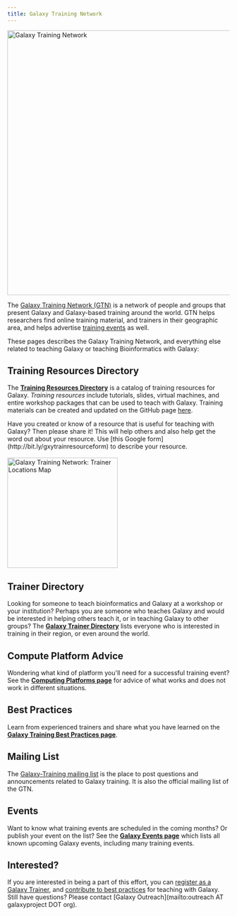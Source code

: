 ```yaml
---
title: Galaxy Training Network
---
```

<img src="/src/images/galaxy-logos/GTNLogoTrans1000.png" class="img-fluid" alt="Galaxy Training Network" width="600" />

The [Galaxy Training Network (GTN)](/src/teach/gtn/index.md) is a network of people and groups that present Galaxy and Galaxy-based training around the world.  GTN helps researchers find online training material, and trainers in their geographic area, and helps advertise [training events](/src/events/index.md) as well.

These pages describes the Galaxy Training Network, and everything else related to teaching Galaxy or teaching Bioinformatics with Galaxy:

## Training Resources Directory

The **[Training Resources Directory](https://training.galaxyproject.org/)** is a catalog of training resources for Galaxy.  *Training resources* include tutorials, slides, virtual machines, and entire workshop packages that can be used to teach with Galaxy. Training materials can be created and updated on the GitHub page [here](https://github.com/galaxyproject/training-material).

<div class="alert alert-success" role="alert">Have you created or know of a resource that is useful for teaching with Galaxy? Then please share it! This will help others and also help get the word out about your resource. Use [this Google form](http://bit.ly/gxytrainresourceform) to describe your resource.
</div>


<div class='right'><br /><a href='http://bit.ly/gxytrnmap'><img src="/src/teach/GalaxyTrainingMapThumb.png" alt="Galaxy Training Network: Trainer Locations Map" width="250" /></a> </div>

## Trainer Directory

Looking for someone to teach bioinformatics and Galaxy at a workshop or your institution?  Perhaps you are someone who teaches Galaxy and would be interested in helping others teach it, or in teaching Galaxy to other groups?  The **[Galaxy Trainer Directory](/src/teach/trainers/index.md)** lists everyone who is interested in training in their region, or even around the world.  

## Compute Platform Advice

Wondering what kind of platform you'll need for a successful training event?  See the **[Computing Platforms page](/src/teach/computing-platforms/index.md)** for advice of what works and does not work in different situations.

## Best Practices

Learn from experienced trainers and share what you have learned on the **[Galaxy Training Best Practices page](/src/teach/best-practices/index.md)**.  

## Mailing List

The [Galaxy-Training mailing list](https://lists.galaxyproject.org/lists/galaxy-training.lists.galaxyproject.org/) is the place to post questions and announcements related to Galaxy training.  It is also the official mailing list of the GTN.

## Events

Want to know what training events are scheduled in the coming months?  Or publish your event on the list?  See the **[Galaxy Events page](/src/events/index.md)** which lists all known upcoming Galaxy events, including many training events.


## Interested?

If you are interested in being a part of this effort, you can [register as a Galaxy Trainer](/src/teach/trainers/index.md), and [contribute to best practices](/src/teach/best-practices/index.md) for teaching with Galaxy.  Still have questions? Please contact [Galaxy Outreach](mailto:outreach AT galaxyproject DOT org).
